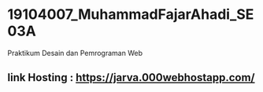 # 19104007_MuhammadFajarAhadi_SE03A
Praktikum Desain dan Pemrograman Web

## link Hosting : https://jarva.000webhostapp.com/
